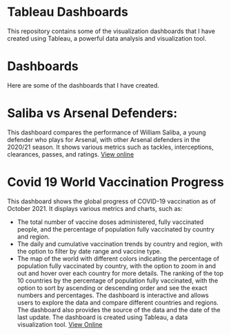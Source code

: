 # Tableau Dashboards
This repository contains some of the visualization dashboards that I have created using Tableau, a powerful data analysis and visualization tool.


# Dashboards
Here are some of the dashboards that I have created.


# Saliba vs Arsenal Defenders: 
This dashboard compares the performance of William Saliba, a young defender who plays for Arsenal, with other Arsenal defenders in the 2020/21 season. It shows various metrics such as tackles, interceptions, clearances, passes, and ratings. [View online](https://public.tableau.com/views/SalibaDashboard/Dashboard1?:language=en-US&:display_count=n&:origin=viz_share_link)

# Covid 19 World Vaccination Progress
This dashboard shows the global progress of COVID-19 vaccination as of October 2021. It displays various metrics and charts, such as:
- The total number of vaccine doses administered, fully vaccinated people, and the percentage of population fully vaccinated by country and region.
- The daily and cumulative vaccination trends by country and region, with the option to filter by date range and vaccine type.
- The map of the world with different colors indicating the percentage of population fully vaccinated by country, with the option to zoom in and out and hover over each country for more details.
The ranking of the top 10 countries by the percentage of population fully vaccinated, with the option to sort by ascending or descending order and see the exact numbers and percentages.
The dashboard is interactive and allows users to explore the data and compare different countries and regions. The dashboard also provides the source of the data and the date of the last update. The dashboard is created using Tableau, a data visualization tool. [View Online](https://public.tableau.com/shared/4YBQQR8WM?:display_count=n&:origin=viz_share_link)

